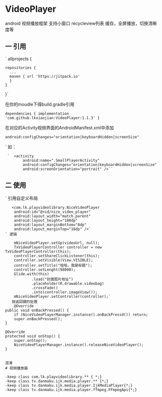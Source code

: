 # VideoPlayer
android 视频播放框架  支持小窗口  recycleview列表  缓存，全屏播放，切换清晰度等
## 一 引用


`  allprojects {

    repositories {
      ...
      maven { url 'https://jitpack.io'
      }
    }
}`

在你的moudle下得build.gradle引用

`dependencies {
implementation 'com.github.lkxiaojian:VideoPlayer:1.1.3'
}`

在对应的Activity视频界面的AndroidManifest.xml中添加

``android:configChanges="orientation|keyboardHidden|screenSize"``

`
如：      
  
     `  <activity
            android:name=".SmallPlayerActivity"
            android:configChanges="orientation|keyboardHidden|screenSize"
            android:screenOrientation="portrait" />``
## 二 使用
  
`  引用自定义布局</br>

       <com.lk.playvideolibrary.NiceVideoPlayer
        android:id="@+id/nice_video_player"
        android:layout_width="match_parent"
        android:layout_height="180dp"
        android:layout_marginBottom="8dp"
        android:layout_marginTop="16dp" />`
    ` 逻辑

        mNiceVideoPlayer.setUp(videoUrl, null);
        TxVideoPlayerController controller = new TxVideoPlayerController(this);
        controller.setShareClickListener(this);
        controller.setVisible(View.VISIBLE);
        controller.setTitle("哈哈，我是标题");
        controller.setLenght(98000);
        Glide.with(this)
                .load("封面图片地址")
                .placeholder(R.drawable.videobag)
                .crossFade()
                .into(controller.imageView());
        mNiceVideoPlayer.setController(controller);`
       按返回键的处理
        @Override
    public void onBackPressed() {
        if (NiceVideoPlayerManager.instance().onBackPressd()) return;
        super.onBackPressed();
    }

    @Override
    protected void onStop() {
        super.onStop();
        NiceVideoPlayerManager.instance().releaseNiceVideoPlayer();
    }
    
    
    混淆
    # 视频播放器
``` haml
-keep class com.lk.playvideolibrary.** { *;}
-keep class tv.danmaku.ijk.media.player.** {*;}
-keep class tv.danmaku.ijk.media.player.IjkMediaPlayer{*;}
-keep class tv.danmaku.ijk.media.player.ffmpeg.FFmpegApi{*;}
```

    
        
